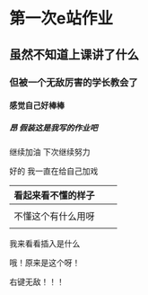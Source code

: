 # 第一次e站作业

## 虽然不知道上课讲了什么

### 但被一个无敌厉害的学长教会了

#### 感觉自己好棒棒

##### 昂 假装这是我写的作业吧

继续加油 下次继续努力

好的 我一直在给自己加戏

| 看起来看不懂的样子 |      |      |
| ------------------ | ---- | ---- |
|                    |      |      |
| 不懂这个有什么用呀 |      |      |
|                    |      |      |

我来看看插入是什么

哦！原来是这个呀！

右键无敌！！！